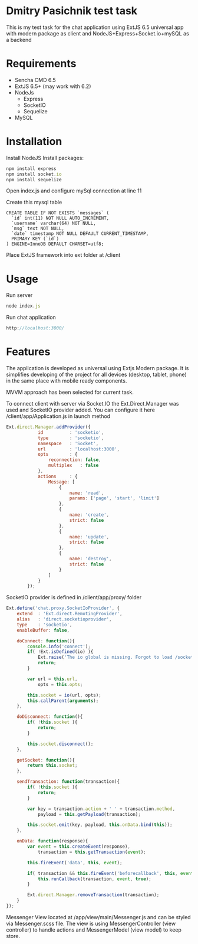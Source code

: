 # Dmitry Pasichnik test task
This is my test task for the chat application using ExtJS 6.5 universal app with modern package as client and NodeJS+Express+Socket.io+mySQL as a backend

# Requirements
- Sencha CMD 6.5
- ExtJS 6.5+ (may work with 6.2)
- NodeJs
    - Express
    - SocketIO
    - Sequelize
- MySQL


# Installation
Install NodeJS
Install packages:
```javascript
npm install express
npm install socket.io
npm install sequelize
```
Open index.js and configure mySql connection at line 11

Create this mysql table

```
CREATE TABLE IF NOT EXISTS `messages` (
  `id` int(11) NOT NULL AUTO_INCREMENT,
  `username` varchar(64) NOT NULL,
  `msg` text NOT NULL,
  `date` timestamp NOT NULL DEFAULT CURRENT_TIMESTAMP,
  PRIMARY KEY (`id`)
) ENGINE=InnoDB DEFAULT CHARSET=utf8;

```

Place ExtJS framework into ext folder at /client

# Usage

Run server

```javascript
node index.js
```

Run chat application

```javascript
http://localhost:3000/
```

# Features

The application is developed as universal using Extjs Modern package. It is simplifies developing of the project for all devices (desktop, tablet, phone) in the same place with mobile ready components.

MVVM approach has been selected for current task.

To connect client with server via Socket.IO the Ext.Direct.Manager was used and SocketIO provider added. You can configure it  here /client/app/Application.js in launch method

```javascript
Ext.direct.Manager.addProvider({
            id          : 'socketio',
            type        : 'socketio',
            namespace   : 'Socket',
            url         : 'localhost:3000',
            opts        : {
                reconnection: false,
                multiplex   : false
            },
            actions     : {
                Message: [
                    {
                        name: 'read',
                        params: ['page', 'start', 'limit']
                    },
                    {
                        name: 'create',
                        strict: false
                    },
                    {
                        name: 'update',
                        strict: false
                    },
                    {
                        name: 'destroy',
                        strict: false
                    }
                ]
            }
        });
```


SocketIO provider is defined in /client/app/proxy/ folder

```javascript
Ext.define('chat.proxy.SocketIoProvider', {
    extend  : 'Ext.direct.RemotingProvider',
    alias   : 'direct.socketioprovider',
    type    : 'socketio',
    enableBuffer: false,

    doConnect: function(){
        console.info('connect');
        if( !Ext.isDefined(io) ){
            Ext.raise('The io global is missing. Forgot to load /socket.io/socket.io.js?');
            return;
        }

        var url = this.url,
            opts = this.opts;

        this.socket = io(url, opts);
        this.callParent(arguments);
    },

    doDisconnect: function(){
        if( !this.socket ){
            return;
        }

        this.socket.disconnect();
    },

    getSocket: function(){
        return this.socket;
    },

    sendTransaction: function(transaction){
        if( !this.socket ){
            return;
        }

        var key = transaction.action + ' ' + transaction.method,
            payload = this.getPayload(transaction);

        this.socket.emit(key, payload, this.onData.bind(this));
    },

    onData: function(response){
        var event = this.createEvent(response),
            transaction = this.getTransaction(event);

        this.fireEvent('data', this, event);

        if( transaction && this.fireEvent('beforecallback', this, event, transaction) !== false ){
            this.runCallback(transaction, event, true);
        }

        Ext.direct.Manager.removeTransaction(transaction);
    }
});
```

Messenger View located at /app/view/main/Messenger.js  and can be styled via Messenger.scss file.  The view is using MessengerController (view controller) to handle actions and MessengerModel (view model) to keep store.